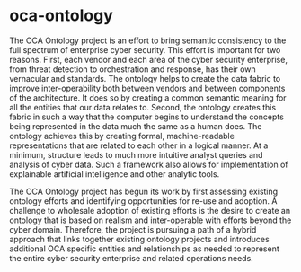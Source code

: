 # oca-ontology
The OCA Ontology project is an effort to bring semantic consistency to the full spectrum of enterprise cyber security.  This effort is important for two reasons.  First, each vendor and each area of the cyber security enterprise, from threat detection to orchestration and response, has their own vernacular and standards.  The ontology helps to create the data fabric to improve inter-operability  both between vendors and between components of the architecture.  It does so by creating a common semantic meaning for all the entities that our data relates to.  Second, the ontology creates this fabric in such a way that the computer begins to understand the concepts being represented in the data much the same as a human does.  The ontology achieves this by creating formal, machine-readable representations that are related to each other in a logical manner. At a minimum, structure leads to much more intuitive analyst queries and analysis of cyber data.  Such a framework also allows for implementation of explainable artificial intelligence and other analytic tools.

The OCA Ontology project has begun its work by first assessing existing ontology efforts and identifying opportunities for re-use and adoption.  A challenge to wholesale adoption of existing efforts is the desire to create an ontology that is based on realism and inter-operable with efforts beyond the cyber domain.  Therefore, the project is pursuing a path of a hybrid approach that links together existing ontology projects and introduces additional OCA specific entities and relationships as needed to represent the entire cyber security enterprise and related operations needs.


